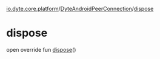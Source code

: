 [io.dyte.core.platform](../index.md)/[DyteAndroidPeerConnection](index.md)/[dispose](dispose.md)

# dispose


open override fun [dispose](dispose.md)()
